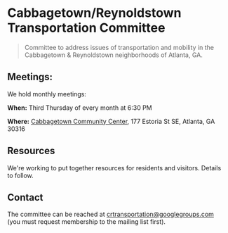 # Cabbagetown/Reynoldstown Transportation Committee

> Committee to address issues of transportation and mobility in the Cabbagetown & Reynoldstown neighborhoods of Atlanta, GA.


## Meetings:

We hold monthly meetings:

**When:** Third Thursday of every month at 6:30 PM

**Where:** [Cabbagetown Community Center](http://www.cabbagetowninitiative.org/community-center/), 177 Estoria St SE, Atlanta, GA 30316


## Resources

We're working to put together resources for residents and visitors. Details to follow.


## Contact

The committee can be reached at crtransportation@googlegroups.com (you must request membership to the mailing list first).

